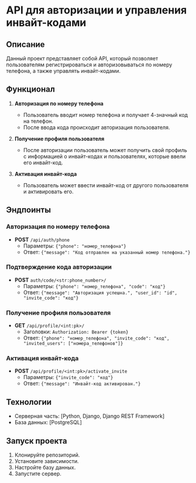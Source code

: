 # API для авторизации и управления инвайт-кодами

## Описание

Данный проект представляет собой API, который позволяет пользователям регистрироваться и авторизовываться по номеру телефона, а также управлять инвайт-кодами.

## Функционал

1. **Авторизация по номеру телефона**
   - Пользователь вводит номер телефона и получает 4-значный код на телефон.
   - После ввода кода происходит авторизация пользователя.

2. **Получение профиля пользователя**
   - После авторизации пользователь может получить свой профиль с информацией о инвайт-кодах и пользователях, которые ввели его инвайт-код.

3. **Активация инвайт-кода**
   - Пользователь может ввести инвайт-код от другого пользователя и активировать его.

## Эндпоинты

### Авторизация по номеру телефона

- **POST** `/api/auth/phone`
  - Параметры: `{"phone": "номер_телефона"}`
  - Ответ: `{"message": "Код отправлен на указанный номер телефона."}`

### Подтверждение кода авторизации

- **POST** `auth/code/<str:phone_number>/`
  - Параметры: `{"phone": "номер_телефона", "code": "код"}`
  - Ответ: `{"message": "Авторизация успешна.", "user_id": "id", "invite_code": "код"}`

### Получение профиля пользователя

- **GET** `/api/profile/<int:pk>/`
  - Заголовки: `Authorization: Bearer {token}`
  - Ответ: `{"phone": "номер_телефона", "invite_code": "код", "invited_users": ["номера_телефонов"]}`

### Активация инвайт-кода

- **POST** `/api/profile/<int:pk>/activate_invite`
  - Параметры: `{"invite_code": "код"}`
  - Ответ: `{"message": "Инвайт-код активирован."}`

## Технологии

- Серверная часть: [Python, Django, Django REST Framework]
- База данных: [PostgreSQL]

## Запуск проекта

1. Клонируйте репозиторий.
2. Установите зависимости.
3. Настройте базу данных.
4. Запустите сервер.